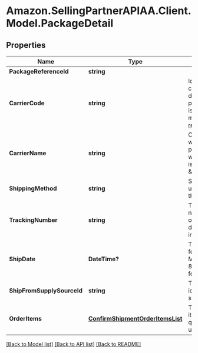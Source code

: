 # Amazon.SellingPartnerAPIAA.Client.Model.PackageDetail
## Properties

Name | Type | Description | Notes
------------ | ------------- | ------------- | -------------
**PackageReferenceId** | **string** |  | 
**CarrierCode** | **string** | Identifies the carrier that will deliver the package. This field is required for all marketplaces, see [reference](https://developer-docs.amazon.com/sp-api/changelog/carriercode-value-required-in-shipment-confirmations-for-br-mx-ca-sg-au-in-jp-marketplaces). | 
**CarrierName** | **string** | Carrier Name that will deliver the package. Required when carrierCode is \&quot;Others\&quot;  | [optional] 
**ShippingMethod** | **string** | Ship method to be used for shipping the order. | [optional] 
**TrackingNumber** | **string** | The tracking number used to obtain tracking and delivery information. | 
**ShipDate** | **DateTime?** | The shipping date for the package. Must be in ISO-8601 date/time format. | 
**ShipFromSupplySourceId** | **string** | The unique identifier of the supply source. | [optional] 
**OrderItems** | [**ConfirmShipmentOrderItemsList**](ConfirmShipmentOrderItemsList.md) | The list of order items and quantities to be updated. | 

[[Back to Model list]](../README.md#documentation-for-models) [[Back to API list]](../README.md#documentation-for-api-endpoints) [[Back to README]](../README.md)

